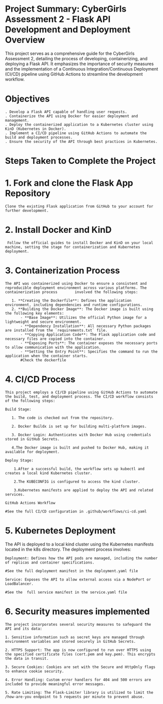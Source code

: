 # Project Summary: CyberGirls Assessment 2 - Flask API Development and Deployment Overview

This project serves as a comprehensive guide for the CyberGirls Assessment 2, detailing the process of developing, containerizing, and deploying a Flask API. It emphasizes the importance of security measures and the implementation of a Continuous Integration/Continuous Deployment (CI/CD) pipeline using GitHub Actions to streamline the development workflow.

# Objectives

    . Develop a Flask API capable of handling user requests.
    . Containerize the API using Docker for easier deployment and management.
    . Deploy the containerized application to a Kubernetes cluster using KinD (Kubernetes in Docker).
    . Implement a CI/CD pipeline using GitHub Actions to automate the build and deployment processes.
    . Ensure the security of the API through best practices in Kubernetes.

# Steps Taken to Complete the Project
# 1. Fork and clone the Flask App Repository
    Clone the existing Flask application from GitHub to your account for further development.

# 2. Install Docker and KinD
     Follow the official guides to install Docker and KinD on your local machine, setting the stage for containerization and Kubernetes deployment.

# 3. Containerization Process 
    
    The API was containerized using Docker to ensure a consistent and reproducible deployment environment across various platforms. The containerization process        involved the following steps:

       1. **Creating the Dockerfile**: Defines the application environment, including dependencies and runtime configurations.
       2. **Building the Docker Image**: The Docker image is built using the following key elements:
           - **Base Image**: Utilizes the official Python image for a lightweight and secure environment.
           - **Dependency Installation**: All necessary Python packages are installed from the `requirements.txt` file.
           - **Copying Application Code**: The Flask application code and necessary files are copied into the container.
           - **Exposing Ports**: The container exposes the necessary ports to allow communication with the application.
           - **Setting the Entry Point**: Specifies the command to run the application when the container starts.
           #Check the dockerfile
    
# 4. CI/CD Process

    This project employs a CI/CD pipeline using GitHub Actions to automate the build, test, and deployment process. The CI/CD workflow consists of the following steps:

    Build Stage:
   
       1. The code is checked out from the repository.
   
       2. Docker Buildx is set up for building multi-platform images.
   
       3. Docker Login: Authenticates with Docker Hub using credentials stored in GitHub Secrets.
   
       4.The Docker image is built and pushed to Docker Hub, making it available for deployment.

    Deploy Stage:
   
        1.After a successful build, the workflow sets up kubectl and creates a local kind Kubernetes cluster.
   
        2.The KUBECONFIG is configured to access the kind cluster.
   
        3.Kubernetes manifests are applied to deploy the API and related services.

    GitHub Actions Workflow
   
    #See the full CI/CD configuration in .github/workflows/ci-cd.yaml

# 5. Kubernetes Deployment

   The API is deployed to a local kind cluster using the Kubernetes manifests located in the k8s directory. The deployment process involves:

    Deployment: Defines how the API pods are managed, including the number of replicas and container specifications.

    #See the full deployment manifest in the deployment.yaml file

    Service: Exposes the API to allow external access via a NodePort or LoadBalancer.

    #See the  full service manifest in the service.yaml file

# 6. Security measures implemented
   
    The project incorporates several security measures to safeguard the API and its data:
   
    1. Sensitive information such as secret keys are managed through environment variables and stored securely in GitHub Secrets.
       
    2. HTTPS Support: The app is now configured to run over HTTPS using the specified certificate files (cert.pem and key.pem). This encrypts the data in transit.
       
    3. Secure Cookies: Cookies are set with the Secure and HttpOnly flags to enhance cookie security.
       
    4. Error Handling: Custom error handlers for 404 and 500 errors are included to provide meaningful error messages.
       
    5. Rate Limiting: The Flask-Limiter library is utilized to limit the /how-are-you endpoint to 5 requests per minute to prevent abuse.

